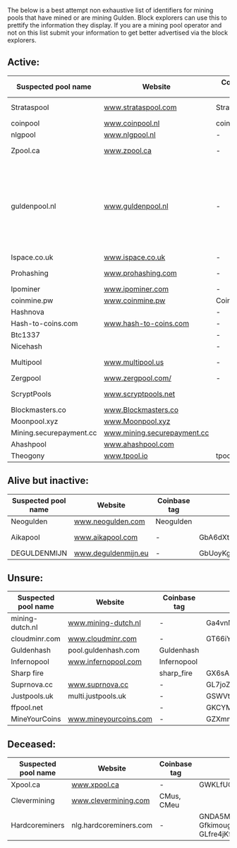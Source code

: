 The below is a best attempt non exhaustive list of identifiers for mining pools that have mined or are mining Gulden. Block explorers can use this to prettify the information they display.
If you are a mining pool operator and not on this list submit your information to get better advertised via the block explorers.

Active:
----

|Suspected pool name|Website|Coinbase tag|Addresses|Confirmation URL|Contact details|
|----|----|----|----|----|-----|
|Strataspool|www.strataspool.com|Strataspool|GM4U6yt8qN2J9oW73hAPYAWqtV3WCj79Hz, Gd6nHhdJJYQ26Bvj7FgcEqi5z2af6m3oKd, GfoH4AyUdQMWx7VUS2oFPvTdvq1nNarzZx|||
|coinpool|www.coinpool.nl|coinpool.nl||||
|nlgpool|www.nlgpool.nl|-|GawCYmSbj1p5VWaP7LqKPcdxUtBcKFp96G|www.nlgpool.nl/blocks/428||
|Zpool.ca|www.zpool.ca|-|GLoGJBsw2DXtLApZo7sG4w44WTocpZGTKQ, GQqCEDHiHbBaYmNPy49XuqWa66VgtrJ3eV|||
|guldenpool.nl|www.guldenpool.nl|-|GcpzphoLCjw9oYk8S2YNBYTQUrvBmXLBRSGcpzphoLCjw9oYk8S2YNBYTQUrvBmXLBRS, GLvKzdvd8KvHZsspM3R8zkCDvtg63QrV65, GM7yj7R8nB3HLPAzX7X4Fn9C3hCvCByVEG, GMVfyHTRhjajBuq5kCyanEtsC8NoTHTxoZ, GQScMGXzSm7tLvhiNQcYNiDSCcoRCBofdy, GZJ6jBNCdSWrtF9V2oDFt2UgcRnszXdkNF, GTRBWPqocPNNudbxgUuocN2yLuvXtSmNS6, GTumSsfv6dKUurP3va3adzWszRiUzJ6zkn, GdSra3MYCHdggWuXMvWnk3g63Lj3LRB3G7, GffxbedBp7WvyyeoytrweHhCPydryjgtXe, GX1epLF5rGmAX6asK2zerXc9jBzLrMTadp, GWaXs9uhp5zzNUbmdX35WHMimt4VJQTSMi, GaEnvhs37rGBan6zNg5Wot77J9TX6H2m1k, GJhuM5gfAqsM6qJrxHCs3RUNHpTLmrJ2QJ|||
|Ispace.co.uk|www.ispace.co.uk|-|GcyPVRVQxC2qtCS8Nr8PERjHQgiBoNpwDC|||
|Prohashing|www.prohashing.com|-|GfzEEgfvoE8s84ccSGqGnAUdNmYmCs1TTA, GLqaqmbiPT89S4py9tsBizweBU3etiW4Rr, GHw5BhnXzmS3j3HE5dQU6nqgFLKdemJAzo|||
|Ipominer|www.ipominer.com|-||||
|coinmine.pw|www.coinmine.pw|CoinMinePW||||
|Hashnova||-|GLc6MjJaFGkBFdVAAHRoNQAsmxkotK2teB|||
|Hash-to-coins.com|www.hash-to-coins.com|-|GaC1mBCzC8kHSHkZK3QdKTfJxWRMSNCP2X|||
|Btc1337||-|GUNsn8xrwrjT4cDHUjMWbV9BV7QRriFyvR|||
|Nicehash||-|GRCcdLrHKLRGGWDZ4LeJjvqfqqVwCkynbb|||
|Multipool|www.multipool.us|-|GQSJwbzciexTbUNxgJDQ3zS2DtzGma6sQ4, GU7KDqa2ASeErn25jNrFNQ9FGUdR4SB12h|||
|Zergpool|www.zergpool.com/|-|GYFKKSwU2VL1NHQ98rkgoPur4v4pRACz9K|||
|ScryptPools|www.scryptpools.net||GTPp5vjVwG5KnpnmwttQjCQZ2AVqjNYXz5|https://www.scryptpools.net/nlg/public/index.php?page=statistics&action=round&height=746267|https://discord.gg/24EksCN|
|Blockmasters.co|www.Blockmasters.co||Gc5oUPU2UFAC6AczsGwzuPMY37g24Nx9QR|||
|Moonpool.xyz|www.Moonpool.xyz||GfpAe6DVWRYjnZYzNXyqqztSwfmdXkXXY6|||
|Mining.securepayment.cc|www.mining.securepayment.cc||GHs6q2w9khZF4aM1pzMRqQi4yooFDHqc3D|||
|Ahashpool|www.ahashpool.com||GWw4cZoCRy4jsRujCvuRMiaQr1FbLGg4aF|||
|Theogony|www.tpool.io|tpool.io|GgdMXU14f4v5JqEs4V5h6eNsiRh6XppWps|http://tpool.io/pool/nlg/blocks||

Alive but inactive:
----

|Suspected pool name|Website|Coinbase tag|Addresses|Confirmation URL|Contact details|
|----|----|----|----|----|-----|
|Neogulden|www.neogulden.com|Neogulden||||
|Aikapool|www.aikapool.com|-|GbA6dXtFZjexUrEeKpEF95Ke92UhqUSrmL|https://www.aikapool.com/nlg/index.php?page=statistics&action=blocks||
|DEGULDENMIJN|www.deguldenmijn.eu|-|GbUoyKgsCVJejTfjX5c2EnSeJw31Bui1eZ|||

Unsure:
----

|Suspected pool name|Website|Coinbase tag|Addresses|Confirmation URL|Contact details|
|----|----|----|----|----|-----|
|mining-dutch.nl|www.mining-dutch.nl|-|Ga4vnMZj3Drjh7rPknCokmkBrBsELcZF4k|||
|cloudminr.com|www.cloudminr.com|-|GT66iYRqaTm5tQLuAMHwbzcbGt5APpA671|||
|Guldenhash|pool.guldenhash.com|Guldenhash||||
|Infernopool|www.infernopool.com|Infernopool||||
|Sharp fire||sharp_fire|GX6sAN5h1HT5AezmtsekB8PDoe29DckiXg|||
|Suprnova.cc|www.suprnova.cc|-|GL7joZU8hKcLL3kFfH6nK1dw8avLk4vzbj|||
|Justpools.uk|multi.justpools.uk|-|GSWVtjLHvymiJg6UXzgFupH5seUCXeeCeD|||
|ffpool.net||-|GKCYMGMYEneWhYVfvXzPb1SEzxCsCnvwSY|||
|MineYourCoins|www.mineyourcoins.com|-|GZXmmWUk46SNKMuydCXnhxVkpgjWupYNyu|||

Deceased:
----

|Suspected pool name|Website|Coinbase tag|Addresses|Confirmation URL|Contact details|
|----|----|----|----|----|-----|
|Xpool.ca|www.xpool.ca|-|GWKLfUQT4V8rKXVrPxSG3KxJNoTgYx511D|||
|Clevermining|www.clevermining.com|CMus, CMeu||||
|Hardcoreminers|nlg.hardcoreminers.com|-|GNDA5MZWcm4AjLtNuEmYpgH8qsxo4vrnY8, GfkimougwyiudBNVrV3ZSqt79yRpXaAMyi, GLfre4jKfLTQx414jwgFsMoMsYU3VAL4ci|||

